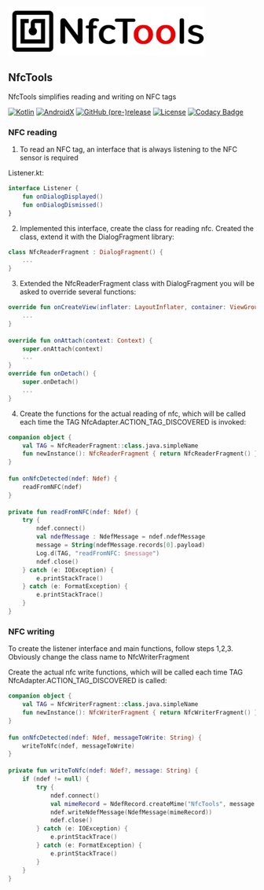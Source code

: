 <img src="docs/nfctools_logo.png" alt="Showcase" height="100px">

## NfcTools
NfcTools simplifies reading and writing on NFC tags

[![Kotlin](https://img.shields.io/badge/Kotlin-1.4.10-e60202.svg?style=flat-square)](http://kotlinlang.org)
[![AndroidX](https://img.shields.io/badge/AndroidX-1.3.2-000000.svg?style=flat-square)](https://developer.android.com/jetpack/androidx/)
[![GitHub (pre-)release](https://img.shields.io/github/v/release/fctaddia/nfctools.svg?color=f77200&label=Release&style=flat-square)](./../../releases)
[![License](https://img.shields.io/github/license/fctaddia/NfcTools?color=03DAC5&label=License)](https://opensource.org/licenses/MIT)
[![Codacy Badge](https://app.codacy.com/project/badge/Grade/2f1acba06d8d4224953814006836d199)](https://www.codacy.com/manual/fctaddia/NfcTools?utm_source=github.com&amp;utm_medium=referral&amp;utm_content=fctaddia/NfcTools&amp;utm_campaign=Badge_Grade)

### NFC reading

1)  To read an NFC tag, an interface that is always listening to the NFC sensor is required

Listener.kt:

```kotlin
interface Listener {
    fun onDialogDisplayed()
    fun onDialogDismissed()
}
```
2)  Implemented this interface, create the class for reading nfc. Created the class, extend it with the DialogFragment library:
```kotlin
class NfcReaderFragment : DialogFragment() {
    ...
}
```
3)  Extended the NfcReaderFragment class with DialogFragment you will be asked to override several functions:
```kotlin
override fun onCreateView(inflater: LayoutInflater, container: ViewGroup?, savedInstanceState: Bundle?): View? {
    ...
}

override fun onAttach(context: Context) {
    super.onAttach(context)
    ...
}
override fun onDetach() {
    super.onDetach()
    ...
}
```
4)  Create the functions for the actual reading of nfc, which will be called each time the TAG NfcAdapter.ACTION_TAG_DISCOVERED is invoked:
```kotlin
companion object {
    val TAG = NfcReaderFragment::class.java.simpleName
    fun newInstance(): NfcReaderFragment { return NfcReaderFragment() }
}

fun onNfcDetected(ndef: Ndef) {
    readFromNFC(ndef)
}

private fun readFromNFC(ndef: Ndef) {
    try {
        ndef.connect()
        val ndefMessage : NdefMessage = ndef.ndefMessage
        message = String(ndefMessage.records[0].payload)
        Log.d(TAG, "readFromNFC: $message")
        ndef.close()
    } catch (e: IOException) {
        e.printStackTrace()
    } catch (e: FormatException) {
        e.printStackTrace()
    }
}
```
### NFC writing

To create the listener interface and main functions, follow steps 1,2,3. Obviously change the class name to NfcWriterFragment

Create the actual nfc write functions, which will be called each time TAG NfcAdapter.ACTION_TAG_DISCOVERED is called:
```kotlin
companion object {
    val TAG = NfcWriterFragment::class.java.simpleName
    fun newInstance(): NfcWriterFragment { return NfcWriterFragment() }
}

fun onNfcDetected(ndef: Ndef, messageToWrite: String) {
    writeToNfc(ndef, messageToWrite)
}

private fun writeToNfc(ndef: Ndef?, message: String) {
    if (ndef != null) {
        try {
            ndef.connect()
            val mimeRecord = NdefRecord.createMime("NfcTools", message.toByteArray(Charset.forName("US-ASCII")))
            ndef.writeNdefMessage(NdefMessage(mimeRecord))
            ndef.close()
        } catch (e: IOException) {
            e.printStackTrace()
        } catch (e: FormatException) {
            e.printStackTrace()
        }
    }
}
```
